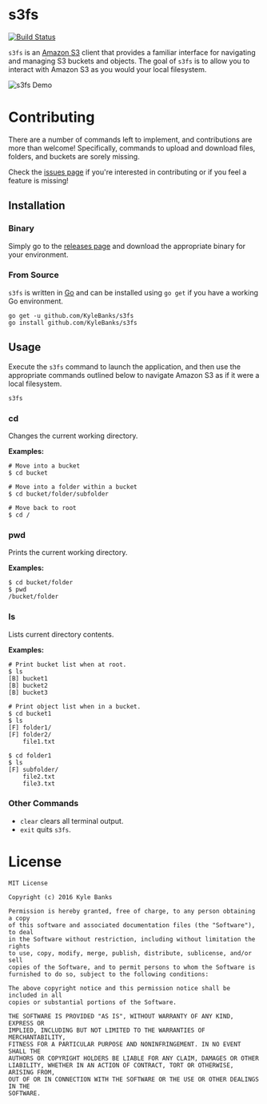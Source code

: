 # s3fs

[![Build Status](https://travis-ci.org/KyleBanks/s3fs.svg?branch=master)](https://travis-ci.org/KyleBanks/s3fs)

`s3fs` is an [Amazon S3](https://aws.amazon.com/s3/) client that provides a familiar interface for navigating and managing S3 buckets and objects. The goal of `s3fs` is to allow you to interact with Amazon S3 as you would your local filesystem.

![s3fs Demo](https://kylewbanks.com/images/post/s3fs-demo-github.gif)

# Contributing

There are a number of commands left to implement, and contributions are more than welcome! Specifically, commands to upload and download files, folders, and buckets are sorely missing.

Check the [issues page](https://github.com/KyleBanks/s3fs/issues) if you're interested in contributing or if you feel a feature is missing!

## Installation

### Binary 

Simply go to the [releases page](https://github.com/KyleBanks/s3fs/releases) and download the appropriate binary for your environment.

### From Source

`s3fs` is written in [Go](https://golang.org/) and can be installed using `go get` if you have a working Go environment. 

```
go get -u github.com/KyleBanks/s3fs
go install github.com/KyleBanks/s3fs
```

## Usage 

Execute the `s3fs` command to launch the application, and then use the appropriate commands outlined below to navigate Amazon S3 as if it were a local filesystem.

```
s3fs
```

### cd

Changes the current working directory.

**Examples:**

```
# Move into a bucket
$ cd bucket 

# Move into a folder within a bucket
$ cd bucket/folder/subfolder

# Move back to root
$ cd /
```

### pwd

Prints the current working directory.

**Examples:**

```
$ cd bucket/folder
$ pwd
/bucket/folder
```

### ls

Lists current directory contents.

**Examples:**

```
# Print bucket list when at root.
$ ls
[B] bucket1
[B] bucket2
[B] bucket3

# Print object list when in a bucket.
$ cd bucket1
$ ls
[F] folder1/
[F] folder2/
    file1.txt

$ cd folder1
$ ls 
[F] subfolder/
    file2.txt
    file3.txt
```

### Other Commands

- `clear` clears all terminal output.
- `exit` quits `s3fs`.


# License

```
MIT License

Copyright (c) 2016 Kyle Banks

Permission is hereby granted, free of charge, to any person obtaining a copy
of this software and associated documentation files (the "Software"), to deal
in the Software without restriction, including without limitation the rights
to use, copy, modify, merge, publish, distribute, sublicense, and/or sell
copies of the Software, and to permit persons to whom the Software is
furnished to do so, subject to the following conditions:

The above copyright notice and this permission notice shall be included in all
copies or substantial portions of the Software.

THE SOFTWARE IS PROVIDED "AS IS", WITHOUT WARRANTY OF ANY KIND, EXPRESS OR
IMPLIED, INCLUDING BUT NOT LIMITED TO THE WARRANTIES OF MERCHANTABILITY,
FITNESS FOR A PARTICULAR PURPOSE AND NONINFRINGEMENT. IN NO EVENT SHALL THE
AUTHORS OR COPYRIGHT HOLDERS BE LIABLE FOR ANY CLAIM, DAMAGES OR OTHER
LIABILITY, WHETHER IN AN ACTION OF CONTRACT, TORT OR OTHERWISE, ARISING FROM,
OUT OF OR IN CONNECTION WITH THE SOFTWARE OR THE USE OR OTHER DEALINGS IN THE
SOFTWARE.
```

